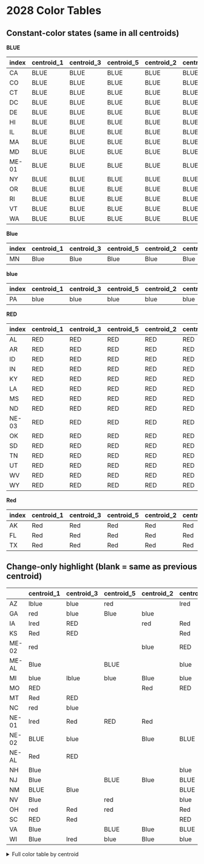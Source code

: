 # 2028 Color Tables

## Constant-color states (same in all centroids)

**BLUE**

| index   | centroid_1   | centroid_3   | centroid_5   | centroid_2   | centroid_4   | __color__   |
|:--------|:-------------|:-------------|:-------------|:-------------|:-------------|:------------|
| CA      | BLUE         | BLUE         | BLUE         | BLUE         | BLUE         | BLUE        |
| CO      | BLUE         | BLUE         | BLUE         | BLUE         | BLUE         | BLUE        |
| CT      | BLUE         | BLUE         | BLUE         | BLUE         | BLUE         | BLUE        |
| DC      | BLUE         | BLUE         | BLUE         | BLUE         | BLUE         | BLUE        |
| DE      | BLUE         | BLUE         | BLUE         | BLUE         | BLUE         | BLUE        |
| HI      | BLUE         | BLUE         | BLUE         | BLUE         | BLUE         | BLUE        |
| IL      | BLUE         | BLUE         | BLUE         | BLUE         | BLUE         | BLUE        |
| MA      | BLUE         | BLUE         | BLUE         | BLUE         | BLUE         | BLUE        |
| MD      | BLUE         | BLUE         | BLUE         | BLUE         | BLUE         | BLUE        |
| ME-01   | BLUE         | BLUE         | BLUE         | BLUE         | BLUE         | BLUE        |
| NY      | BLUE         | BLUE         | BLUE         | BLUE         | BLUE         | BLUE        |
| OR      | BLUE         | BLUE         | BLUE         | BLUE         | BLUE         | BLUE        |
| RI      | BLUE         | BLUE         | BLUE         | BLUE         | BLUE         | BLUE        |
| VT      | BLUE         | BLUE         | BLUE         | BLUE         | BLUE         | BLUE        |
| WA      | BLUE         | BLUE         | BLUE         | BLUE         | BLUE         | BLUE        |

**Blue**

| index   | centroid_1   | centroid_3   | centroid_5   | centroid_2   | centroid_4   | __color__   |
|:--------|:-------------|:-------------|:-------------|:-------------|:-------------|:------------|
| MN      | Blue         | Blue         | Blue         | Blue         | Blue         | Blue        |

**blue**

| index   | centroid_1   | centroid_3   | centroid_5   | centroid_2   | centroid_4   | __color__   |
|:--------|:-------------|:-------------|:-------------|:-------------|:-------------|:------------|
| PA      | blue         | blue         | blue         | blue         | blue         | blue        |

**RED**

| index   | centroid_1   | centroid_3   | centroid_5   | centroid_2   | centroid_4   | __color__   |
|:--------|:-------------|:-------------|:-------------|:-------------|:-------------|:------------|
| AL      | RED          | RED          | RED          | RED          | RED          | RED         |
| AR      | RED          | RED          | RED          | RED          | RED          | RED         |
| ID      | RED          | RED          | RED          | RED          | RED          | RED         |
| IN      | RED          | RED          | RED          | RED          | RED          | RED         |
| KY      | RED          | RED          | RED          | RED          | RED          | RED         |
| LA      | RED          | RED          | RED          | RED          | RED          | RED         |
| MS      | RED          | RED          | RED          | RED          | RED          | RED         |
| ND      | RED          | RED          | RED          | RED          | RED          | RED         |
| NE-03   | RED          | RED          | RED          | RED          | RED          | RED         |
| OK      | RED          | RED          | RED          | RED          | RED          | RED         |
| SD      | RED          | RED          | RED          | RED          | RED          | RED         |
| TN      | RED          | RED          | RED          | RED          | RED          | RED         |
| UT      | RED          | RED          | RED          | RED          | RED          | RED         |
| WV      | RED          | RED          | RED          | RED          | RED          | RED         |
| WY      | RED          | RED          | RED          | RED          | RED          | RED         |

**Red**

| index   | centroid_1   | centroid_3   | centroid_5   | centroid_2   | centroid_4   | __color__   |
|:--------|:-------------|:-------------|:-------------|:-------------|:-------------|:------------|
| AK      | Red          | Red          | Red          | Red          | Red          | Red         |
| FL      | Red          | Red          | Red          | Red          | Red          | Red         |
| TX      | Red          | Red          | Red          | Red          | Red          | Red         |

## Change-only highlight (blank = same as previous centroid)

|       | centroid_1   | centroid_3   | centroid_5   | centroid_2   | centroid_4   |
|:------|:-------------|:-------------|:-------------|:-------------|:-------------|
| AZ    | lblue        | blue         | red          |              | lred         |
| GA    | red          | blue         | Blue         | blue         |              |
| IA    | lred         | RED          |              | red          | Red          |
| KS    | Red          | RED          |              |              | Red          |
| ME-02 | red          |              |              | blue         | RED          |
| ME-AL | Blue         |              | BLUE         |              | blue         |
| MI    | blue         | lblue        | blue         | Blue         | blue         |
| MO    | RED          |              |              | Red          | RED          |
| MT    | Red          | RED          |              |              |              |
| NC    | red          | blue         |              |              |              |
| NE-01 | lred         | Red          | RED          | Red          |              |
| NE-02 | BLUE         | blue         |              | Blue         | BLUE         |
| NE-AL | Red          | RED          |              |              |              |
| NH    | Blue         |              |              |              | blue         |
| NJ    | Blue         |              | BLUE         | Blue         | BLUE         |
| NM    | BLUE         | Blue         |              |              | BLUE         |
| NV    | Blue         |              | red          |              | blue         |
| OH    | red          | Red          | red          |              | Red          |
| SC    | RED          | Red          |              |              | RED          |
| VA    | Blue         |              | BLUE         | Blue         | BLUE         |
| WI    | Blue         | lred         | blue         | Blue         | blue         |

<details><summary>Full color table by centroid</summary>


|       | centroid_1   | centroid_3   | centroid_5   | centroid_2   | centroid_4   |
|:------|:-------------|:-------------|:-------------|:-------------|:-------------|
| AK    | Red          | Red          | Red          | Red          | Red          |
| AL    | RED          | RED          | RED          | RED          | RED          |
| AR    | RED          | RED          | RED          | RED          | RED          |
| AZ    | lblue        | blue         | red          | red          | lred         |
| CA    | BLUE         | BLUE         | BLUE         | BLUE         | BLUE         |
| CO    | BLUE         | BLUE         | BLUE         | BLUE         | BLUE         |
| CT    | BLUE         | BLUE         | BLUE         | BLUE         | BLUE         |
| DC    | BLUE         | BLUE         | BLUE         | BLUE         | BLUE         |
| DE    | BLUE         | BLUE         | BLUE         | BLUE         | BLUE         |
| FL    | Red          | Red          | Red          | Red          | Red          |
| GA    | red          | blue         | Blue         | blue         | blue         |
| HI    | BLUE         | BLUE         | BLUE         | BLUE         | BLUE         |
| IA    | lred         | RED          | RED          | red          | Red          |
| ID    | RED          | RED          | RED          | RED          | RED          |
| IL    | BLUE         | BLUE         | BLUE         | BLUE         | BLUE         |
| IN    | RED          | RED          | RED          | RED          | RED          |
| KS    | Red          | RED          | RED          | RED          | Red          |
| KY    | RED          | RED          | RED          | RED          | RED          |
| LA    | RED          | RED          | RED          | RED          | RED          |
| MA    | BLUE         | BLUE         | BLUE         | BLUE         | BLUE         |
| MD    | BLUE         | BLUE         | BLUE         | BLUE         | BLUE         |
| ME-01 | BLUE         | BLUE         | BLUE         | BLUE         | BLUE         |
| ME-02 | red          | red          | red          | blue         | RED          |
| ME-AL | Blue         | Blue         | BLUE         | BLUE         | blue         |
| MI    | blue         | lblue        | blue         | Blue         | blue         |
| MN    | Blue         | Blue         | Blue         | Blue         | Blue         |
| MO    | RED          | RED          | RED          | Red          | RED          |
| MS    | RED          | RED          | RED          | RED          | RED          |
| MT    | Red          | RED          | RED          | RED          | RED          |
| NC    | red          | blue         | blue         | blue         | blue         |
| ND    | RED          | RED          | RED          | RED          | RED          |
| NE-01 | lred         | Red          | RED          | Red          | Red          |
| NE-02 | BLUE         | blue         | blue         | Blue         | BLUE         |
| NE-03 | RED          | RED          | RED          | RED          | RED          |
| NE-AL | Red          | RED          | RED          | RED          | RED          |
| NH    | Blue         | Blue         | Blue         | Blue         | blue         |
| NJ    | Blue         | Blue         | BLUE         | Blue         | BLUE         |
| NM    | BLUE         | Blue         | Blue         | Blue         | BLUE         |
| NV    | Blue         | Blue         | red          | red          | blue         |
| NY    | BLUE         | BLUE         | BLUE         | BLUE         | BLUE         |
| OH    | red          | Red          | red          | red          | Red          |
| OK    | RED          | RED          | RED          | RED          | RED          |
| OR    | BLUE         | BLUE         | BLUE         | BLUE         | BLUE         |
| PA    | blue         | blue         | blue         | blue         | blue         |
| RI    | BLUE         | BLUE         | BLUE         | BLUE         | BLUE         |
| SC    | RED          | Red          | Red          | Red          | RED          |
| SD    | RED          | RED          | RED          | RED          | RED          |
| TN    | RED          | RED          | RED          | RED          | RED          |
| TX    | Red          | Red          | Red          | Red          | Red          |
| UT    | RED          | RED          | RED          | RED          | RED          |
| VA    | Blue         | Blue         | BLUE         | Blue         | BLUE         |
| VT    | BLUE         | BLUE         | BLUE         | BLUE         | BLUE         |
| WA    | BLUE         | BLUE         | BLUE         | BLUE         | BLUE         |
| WI    | Blue         | lred         | blue         | Blue         | blue         |
| WV    | RED          | RED          | RED          | RED          | RED          |
| WY    | RED          | RED          | RED          | RED          | RED          |

</details>
